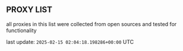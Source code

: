 ## PROXY LIST

all proxies in this list were collected from open sources and tested for functionality

last update: `2025-02-15 02:04:18.198286+00:00` UTC